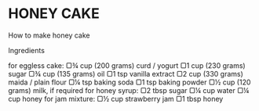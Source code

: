 # HONEY CAKE 
How to make honey cake 

Ingredients 

 for eggless cake:
▢¾ cup (200 grams) curd / yogurt
▢1 cup (230 grams) sugar
▢¾ cup (135 grams) oil
▢1 tsp vanilla extract
▢2 cup (330 grams) maida / plain flour
▢¼ tsp baking soda
▢1 tsp baking powder
▢½ cup (120 grams) milk, if required
for honey syrup:
▢2 tbsp sugar
▢¼ cup water
▢¼ cup honey
for jam mixture:
▢½ cup strawberry jam
▢1 tbsp honey



